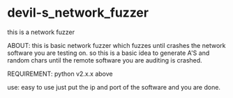 # devil-s_network_fuzzer
this is a network fuzzer

ABOUT: this is basic network fuzzer which fuzzes until crashes the network software you are testing on. so this is a basic idea to generate A'S and random chars until the remote software you are auditing is crashed.

REQUIREMENT:
python v2.x.x above

use:
easy to use just put the ip and port of the software and you are done.
